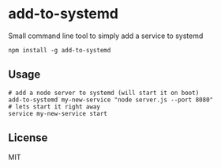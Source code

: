 # add-to-systemd

Small command line tool to simply add a service to systemd

```shell
npm install -g add-to-systemd
```

## Usage

```shell
# add a node server to systemd (will start it on boot)
add-to-systemd my-new-service "node server.js --port 8080"
# lets start it right away
service my-new-service start
```

## License

MIT
